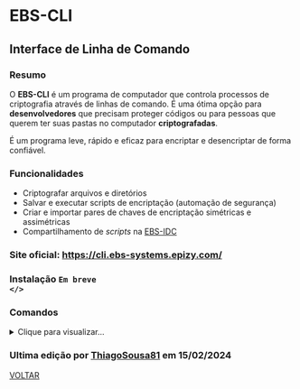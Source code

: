 # EBS-CLI
## Interface de Linha de Comando
### Resumo
O <strong>EBS-CLI</strong> é um programa de computador que controla processos de criptografia através de linhas de comando. É uma ótima opção para <strong>desenvolvedores</strong> que precisam proteger códigos ou para pessoas que querem ter suas pastas no computador <strong>criptografadas</strong>.

É um programa leve, rápido e eficaz para encriptar e desencriptar de forma confiável.

### Funcionalidades
- Criptografar arquivos e diretórios
- Salvar e executar scripts de encriptação (automação de segurança)
- Criar e importar pares de chaves de encriptação simétricas e assimétricas
- Compartilhamento de <i>scripts</i> na [EBS-IDC](https://github.com/EBS-Security-Systems/EBS-Docs/blob/main/docs/EBS-IDC.md)

### Site oficial: <https://cli.ebs-systems.epizy.com/>

### Instalação <code>Em breve </></code>

### Comandos

<details><summary>Clique para visualizar...</summary>
  
| Comando | Parâmetros | Função |
| --- | --- | --- |
| <code>help</code> | nenhum | Chamar ajuda do aplicativo |
| <code>Encrypt-File</code> | <code>URL_In</code><br><code>URL_Out</code><br><code>Algorithm</code><br><code>Key</code><br><code>IV</code><br><code>Multiple</code> | Encripta um arquivo e gera uma saída através dos parâmetros selecionados |
| <code>Decrypt-File</code> | <code>URL_In</code><br><code>URL_Out</code><br><code>Algorithm</code><br><code>Key</code><br><code>IV</code><br><code>Multiple</code> | Decripta um arquivo e gera uma saída através dos parâmetros selecionados |
  
</details>

### Ultima edição por [ThiagoSousa81](https://github.com/ThiagoSousa81/) em 15/02/2024

[VOLTAR](https://github.com/EBS-Security-Systems/EBS-Docs#readme)
